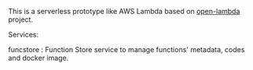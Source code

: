 This is a serverless prototype like AWS Lambda based on [open-lambda](https://github.com/open-lambda/open-lambda) project.

Services:

funcstore : Function Store service to manage functions' metadata, codes and docker image.


